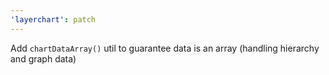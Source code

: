 ```yaml
---
'layerchart': patch
---
```


Add `chartDataArray()` util to guarantee data is an array (handling hierarchy and graph data)
